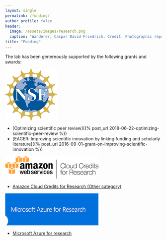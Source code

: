 ```yaml
---
layout: single
permalink: /funding/
author_profile: false
header:
  image: /assets/images/research.png
  caption: "Wanderer, Caspar David Friedrich. Credit: Photographic reproduction by Cybershot800i. (Diff), Wikimedia Commons"
title: "Funding"
---
```


The lab has been genereously supported by the following grants and awards:

![](/assets/images/nsf4.gif)


- [Optimizing scientific peer review]({% post_url 2018-06-22-optimizing-scientific-peer-review %})
- [EAGER: Improving scientific innovation by linking 
  funding and scholarly literature]({% post_url 2016-09-01-grant-on-improving-scientific-innovation %})
  
  
![](/assets/images/aws-cloud-credits.png) 

- [Amazon Cloud Credits for Research (Other category)](https://aws.amazon.com/research-credits/2015-recipients/)

![](/assets/images/microsoftforazure.png) 

- [Microsoft Azure for research](https://www.microsoft.com/en-us/research/academic-program/microsoft-azure-for-research/)
